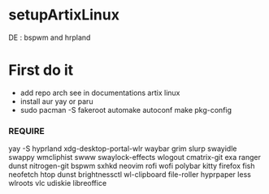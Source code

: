 # setupArtixLinux
DE : bspwm and hrpland

# First do it
- add repo arch see in documentations artix linux
- install aur yay or paru
- sudo pacman -S fakeroot automake autoconf make pkg-config


### REQUIRE
yay -S  hyprland xdg-desktop-portal-wlr waybar grim slurp swayidle swappy wmcliphist swww swaylock-effects wlogout cmatrix-git exa ranger dunst nitrogen-git bspwm sxhkd neovim rofi wofi polybar kitty firefox fish neofetch htop dunst brightnessctl wl-clipboard file-roller hyprpaper less wlroots vlc udiskie libreoffice
